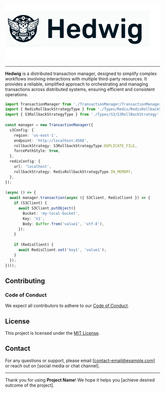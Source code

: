 ![Hedwig Header](./logo.png)

---

**Hedwig** is a distributed transaction manager, designed to simplify complex workflows involving interactions with multiple third-party resources. It provides a reliable, simplified approach to orchestrating and managing transactions across distributed systems, ensuring efficient and consistent operations.

```typescript
import TransactionManager from './TransactionManager/TransactionManager';
import { RedisRollbackStrategyType } from './Types/Redis/RedisRollbackStrategy';
import { S3RollbackStrategyType } from './Types/S3/S3RollBackStrategy';

const manager = new TransactionManager({
  s3Config: {
    region: 'us-east-1',
    endpoint: 'http://localhost:4566',
    rollbackStrategy: S3RollbackStrategyType.DUPLICATE_FILE,
    forcePathStyle: true,
  },
  redisConfig: {
    url: 'localhost',
    rollbackStrategy: RedisRollbackStrategyType.IN_MEMORY,
  },
});

(async () => {
  await manager.transaction(async ({ S3Client, RedisClient }) => {
    if (S3Client) {
      await S3Client.putObject({
        Bucket: 'my-local-bucket',
        Key: 'V1',
        Body: Buffer.from('value1', 'utf-8'),
      });
    }

    if (RedisClient) {
      await RedisClient.set('key1', 'value1');
    }
  });
})();

```

## Contributing

### Code of Conduct

We expect all contributors to adhere to our [Code of Conduct](./CODE_OF_CONDUCT.md).

## License

This project is licensed under the [MIT License](./LICENSE).

## Contact

For any questions or support, please email [contact-email@example.com] or reach out on [social media or chat channel].

---

Thank you for using **Project Name**! We hope it helps you [achieve desired outcome of the project].
```

